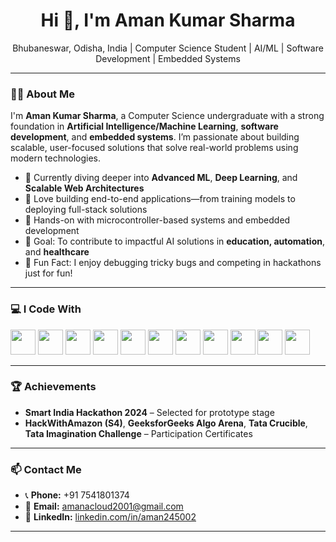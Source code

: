 <h1 align="center">Hi 👋, I'm Aman Kumar Sharma</h1>
<p align="center">Bhubaneswar, Odisha, India | Computer Science Student | AI/ML | Software Development | Embedded Systems</p>

---

### 👨‍💻 About Me

I'm **Aman Kumar Sharma**, a Computer Science undergraduate with a strong foundation in **Artificial Intelligence/Machine Learning**, **software development**, and **embedded systems**. I’m passionate about building scalable, user-focused solutions that solve real-world problems using modern technologies.

- 🚀 Currently diving deeper into **Advanced ML**, **Deep Learning**, and **Scalable Web Architectures**
- 🤖 Love building end-to-end applications—from training models to deploying full-stack solutions
- 🔧 Hands-on with microcontroller-based systems and embedded development
- 🎯 Goal: To contribute to impactful AI solutions in **education, automation**, and **healthcare**
- 🧩 Fun Fact: I enjoy debugging tricky bugs and competing in hackathons just for fun!

---

### 💻 I Code With

<div align="left">
  <img src="https://cdn.jsdelivr.net/gh/devicons/devicon/icons/c/c-original.svg" height="40" />
  <img src="https://cdn.jsdelivr.net/gh/devicons/devicon/icons/cplusplus/cplusplus-original.svg" height="40" />
  <img src="https://cdn.jsdelivr.net/gh/devicons/devicon/icons/java/java-original.svg" height="40" />
  <img src="https://cdn.jsdelivr.net/gh/devicons/devicon/icons/python/python-original.svg" height="40" />
  <img src="https://cdn.jsdelivr.net/gh/devicons/devicon/icons/javascript/javascript-original.svg" height="40" />
  <img src="https://cdn.jsdelivr.net/gh/devicons/devicon/icons/html5/html5-original.svg" height="40" />
  <img src="https://cdn.jsdelivr.net/gh/devicons/devicon/icons/css3/css3-original.svg" height="40" />
  <img src="https://cdn.jsdelivr.net/gh/devicons/devicon/icons/react/react-original.svg" height="40" />
  <img src="https://cdn.jsdelivr.net/gh/devicons/devicon/icons/nodejs/nodejs-original.svg" height="40" />
  <img src="https://cdn.jsdelivr.net/gh/devicons/devicon/icons/mysql/mysql-original.svg" height="40" />
  <img src="https://cdn.jsdelivr.net/gh/devicons/devicon/icons/mongodb/mongodb-original.svg" height="40" />
</div>

---

### 🏆 Achievements

- **Smart India Hackathon 2024** – Selected for prototype stage  
- **HackWithAmazon (S4)**, **GeeksforGeeks Algo Arena**, **Tata Crucible**, **Tata Imagination Challenge** – Participation Certificates

---

### 📫 Contact Me

- 📞 **Phone:** +91 7541801374  
- 📧 **Email:** [amanacloud2001@gmail.com](mailto:amanacloud2001@gmail.com)  
- 💼 **LinkedIn:** [linkedin.com/in/aman245002](https://www.linkedin.com/in/aman245002)  

---


